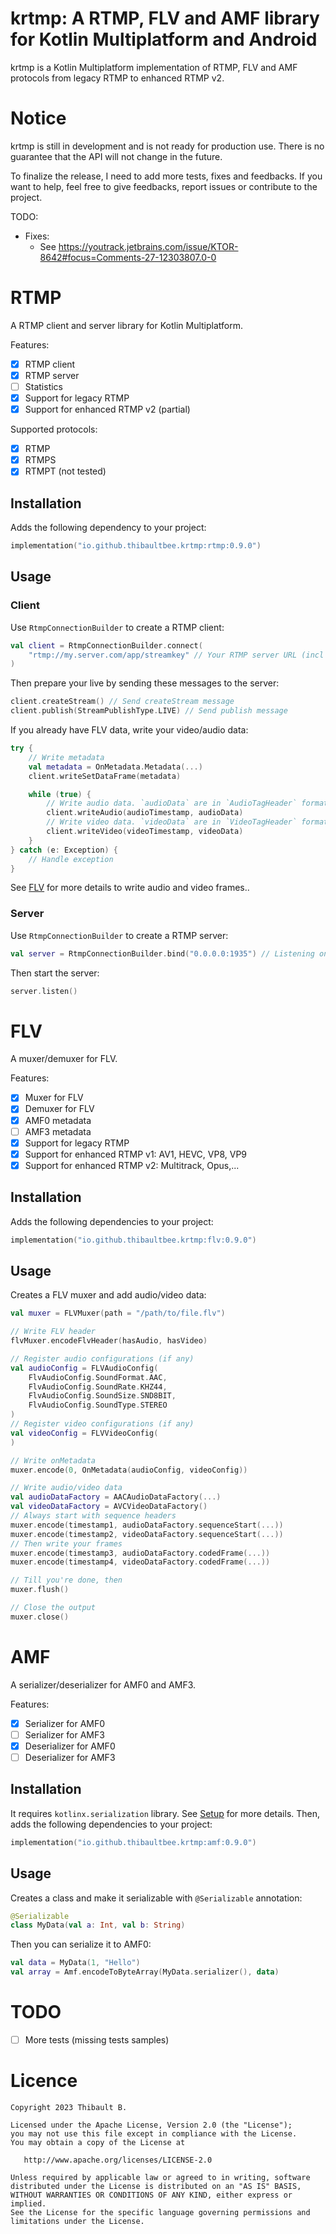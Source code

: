 # krtmp: A RTMP, FLV and AMF library for Kotlin Multiplatform and Android

krtmp is a Kotlin Multiplatform implementation of RTMP, FLV and AMF protocols from legacy RTMP to
enhanced RTMP v2.

# Notice

krtmp is still in development and is not ready for production use. There is no guarantee that the
API will not change in the future.

To finalize the release, I need to add more tests, fixes and feedbacks. If you want to help, feel
free to give feedbacks, report issues or contribute to the project.

TODO:

- Fixes:
    - See https://youtrack.jetbrains.com/issue/KTOR-8642#focus=Comments-27-12303807.0-0

# RTMP

A RTMP client and server library for Kotlin Multiplatform.

Features:

- [x] RTMP client
- [x] RTMP server
- [ ] Statistics
- [x] Support for legacy RTMP
- [x] Support for enhanced RTMP v2 (partial)

Supported protocols:

- [x] RTMP
- [x] RTMPS
- [x] RTMPT (not tested)

## Installation

Adds the following dependency to your project:

```kotlin
implementation("io.github.thibaultbee.krtmp:rtmp:0.9.0")
```

## Usage

### Client

Use `RtmpConnectionBuilder` to create a RTMP client:

```kotlin
val client = RtmpConnectionBuilder.connect(
    "rtmp://my.server.com/app/streamkey" // Your RTMP server URL (incl app name and stream key)
)
```

Then prepare your live by sending these messages to the server:

```kotlin
client.createStream() // Send createStream message
client.publish(StreamPublishType.LIVE) // Send publish message
```

If you already have FLV data, write your video/audio data:

```kotlin
try {
    // Write metadata
    val metadata = OnMetadata.Metadata(...)
    client.writeSetDataFrame(metadata)

    while (true) {
        // Write audio data. `audioData` are in `AudioTagHeader` format. See FLV specification for more details.
        client.writeAudio(audioTimestamp, audioData)
        // Write video data. `videoData` are in `VideoTagHeader` format. See FLV specification for more details.
        client.writeVideo(videoTimestamp, videoData)
    }
} catch (e: Exception) {
    // Handle exception
}
```

See [FLV](#flv) for more details to write audio and video frames..

### Server

Use `RtmpConnectionBuilder` to create a RTMP server:

```kotlin
val server = RtmpConnectionBuilder.bind("0.0.0.0:1935") // Listening on port 1935
```

Then start the server:

```kotlin
server.listen()
```

# FLV

A muxer/demuxer for FLV.

Features:

- [x] Muxer for FLV
- [x] Demuxer for FLV
- [x] AMF0 metadata
- [ ] AMF3 metadata
- [x] Support for legacy RTMP
- [x] Support for enhanced RTMP v1: AV1, HEVC, VP8, VP9
- [x] Support for enhanced RTMP v2: Multitrack, Opus,...

## Installation

Adds the following dependencies to your project:

```kotlin
implementation("io.github.thibaultbee.krtmp:flv:0.9.0")
```

## Usage

Creates a FLV muxer and add audio/video data:

```kotlin
val muxer = FLVMuxer(path = "/path/to/file.flv")

// Write FLV header
flvMuxer.encodeFlvHeader(hasAudio, hasVideo)

// Register audio configurations (if any)
val audioConfig = FLVAudioConfig(
    FlvAudioConfig.SoundFormat.AAC,
    FlvAudioConfig.SoundRate.KHZ44,
    FlvAudioConfig.SoundSize.SND8BIT,
    FlvAudioConfig.SoundType.STEREO
)
// Register video configurations (if any)
val videoConfig = FLVVideoConfig(
)

// Write onMetadata
muxer.encode(0, OnMetadata(audioConfig, videoConfig))

// Write audio/video data
val audioDataFactory = AACAudioDataFactory(...)
val videoDataFactory = AVCVideoDataFactory()
// Always start with sequence headers
muxer.encode(timestamp1, audioDataFactory.sequenceStart(...))
muxer.encode(timestamp2, videoDataFactory.sequenceStart(...))
// Then write your frames
muxer.encode(timestamp3, audioDataFactory.codedFrame(...))
muxer.encode(timestamp4, videoDataFactory.codedFrame(...))

// Till you're done, then
muxer.flush()

// Close the output
muxer.close()
```

# AMF

A serializer/deserializer for AMF0 and AMF3.

Features:

- [x] Serializer for AMF0
- [ ] Serializer for AMF3
- [x] Deserializer for AMF0
- [ ] Deserializer for AMF3

## Installation

It requires `kotlinx.serialization` library.
See [Setup](https://github.com/Kotlin/kotlinx.serialization?tab=readme-ov-file#setup) for more
details.
Then, adds the following dependencies to your project:

```kotlin
implementation("io.github.thibaultbee.krtmp:amf:0.9.0")
```

## Usage

Creates a class and make it serializable with `@Serializable` annotation:

```kotlin
@Serializable
class MyData(val a: Int, val b: String)
```

Then you can serialize it to AMF0:

```kotlin
val data = MyData(1, "Hello")
val array = Amf.encodeToByteArray(MyData.serializer(), data)
```

# TODO

- [ ] More tests (missing tests samples)

# Licence

    Copyright 2023 Thibault B.

    Licensed under the Apache License, Version 2.0 (the "License");
    you may not use this file except in compliance with the License.
    You may obtain a copy of the License at

       http://www.apache.org/licenses/LICENSE-2.0

    Unless required by applicable law or agreed to in writing, software
    distributed under the License is distributed on an "AS IS" BASIS,
    WITHOUT WARRANTIES OR CONDITIONS OF ANY KIND, either express or implied.
    See the License for the specific language governing permissions and
    limitations under the License.